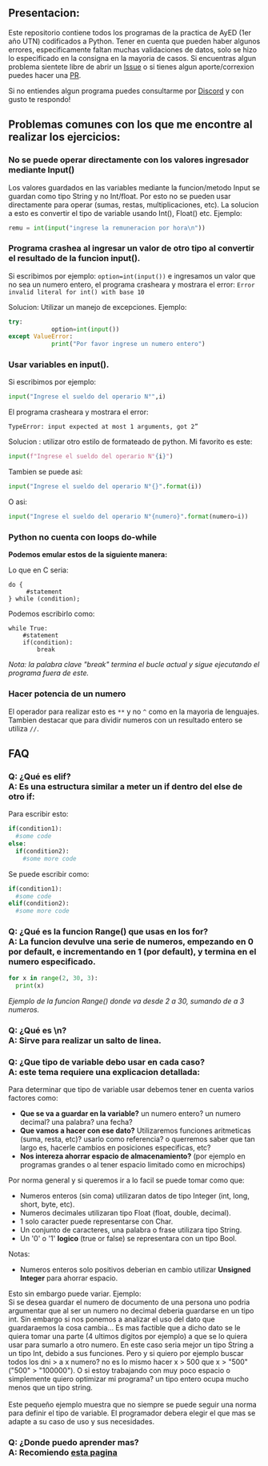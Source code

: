 ## Presentacion:

Este repositorio contiene todos los programas de la practica de AyED (1er año UTN) codificados a Python. Tener en cuenta que pueden haber algunos errores, especificamente faltan muchas validaciones de datos, solo se hizo lo especificado en la consigna en la mayoria de casos. Si encuentras algun problema sientete libre de abrir un [Issue](https://github.com/ElMoha943/AyED/issues) o si tienes algun aporte/correxion puedes hacer una [PR](https://github.com/ElMoha943/AyED/pulls).

Si no entiendes algun programa puedes consultarme por [Discord](https://discord.gg/46ME2WY) y con gusto te respondo!

## Problemas comunes con los que me encontre al realizar los ejercicios:

### No se puede operar directamente con los valores ingresador mediante Input()

Los valores guardados en las variables mediante la funcion/metodo Input se guardan como tipo String y no Int/float.
Por esto no se pueden usar directamente para operar (sumas, restas, multiplicaciones, etc).
La solucion a esto es convertir el tipo de variable usando Int(), Float() etc.
Ejemplo:
```python
remu = int(input("ingrese la remuneracion por hora\n"))
```

### Programa crashea al ingresar un valor de otro tipo al convertir el resultado de la funcion input().

Si escribimos por ejemplo: `option=int(input())` e ingresamos un valor que no sea un numero entero, el programa crasheara y mostrara el error: `Error invalid literal for int() with base 10`

Solucion: Utilizar un manejo de excepciones. Ejemplo:
```python
try:
            option=int(input())
except ValueError:
            print("Por favor ingrese un numero entero")
```

### Usar variables en input().

Si escribimos por ejemplo:
```python
input("Ingrese el sueldo del operario N°",i)
```
El programa crasheara y mostrara el error: 

`TypeError: input expected at most 1 arguments, got 2”`

Solucion : utilizar otro estilo de formateado de python.
Mi favorito es este:
```python
input(f"Ingrese el sueldo del operario N°{i}")
```
Tambien se puede asi:
```python
input("Ingrese el sueldo del operario N°{}".format(i))
```
O asi:
```python
input("Ingrese el sueldo del operario N°{numero}".format(numero=i))
```


### Python no cuenta con loops do-while

**Podemos emular estos de la siguiente manera:**

Lo que en C seria:
```
do {  
     #statement  
} while (condition);
```
Podemos escribirlo como:
```
while True:  
    #statement  
    if(condition):  
        break  
```
*Nota: la palabra clave "break" termina el bucle actual y sigue ejecutando el programa fuera de este.*

### Hacer potencia de un numero

El operador para realizar esto es `**` y no `^` como en la mayoria de lenguajes. Tambien destacar que para dividir numeros con un resultado entero se utiliza `//`.


## FAQ

### Q: ¿Qué es **elif**? <br> A: Es una estructura similar a meter un if dentro del else de otro if:

Para escribir esto:
```python
if(condition1):
  #some code
else:
  if(condition2):
    #some more code
```
Se puede escribir como:
```python
if(condition1):
  #some code
elif(condition2):
  #some more code
```

### Q: ¿Qué es la funcion Range() que usas en los for? <br> A: La funcion devulve una serie de numeros, empezando en 0 por default, e incrementando en 1 (por default), y termina en el numero especificado.

```python
for x in range(2, 30, 3):
  print(x)
```
*Ejemplo de la funcion Range() donde va desde 2 a 30, sumando de a 3 numeros.*

### Q: ¿Qué es \n? <br> A: Sirve para realizar un salto de linea.

### Q: ¿Que tipo de variable debo usar en cada caso? <br> A: este tema requiere una explicacion detallada:

Para determinar que tipo de variable usar debemos tener en cuenta varios factores como:
- **Que se va a guardar en la variable?** un numero entero? un numero decimal? una palabra? una fecha?
- **Que vamos a hacer con ese dato?** Utilizaremos funciones aritmeticas (suma, resta, etc)? usarlo como referencia? o querremos saber que tan largo es, hacerle cambios en posiciones especificas, etc?
- **Nos intereza ahorrar espacio de almacenamiento?** (por ejemplo en programas grandes o al tener espacio limitado como en microchips)

Por norma general y si queremos ir a lo facil se puede tomar como que:
- Numeros enteros (sin coma) utilizaran datos de tipo Integer (int, long, short, byte, etc).
- Numeros decimales utilizaran tipo Float (float, double, decimal).
- 1 solo caracter puede representarse con Char.
- Un conjunto de caracteres, una palabra o frase utilizara tipo String.
- Un '0' o '1' **logico** (true or false) se representara con un tipo Bool.

Notas:
- Numeros enteros solo positivos deberian en cambio utilizar **Unsigned Integer** para ahorrar espacio.

Esto sin embargo puede variar. Ejemplo:<br>
Si se desea guardar el numero de documento de una persona uno podria argumentar que al ser un numero no decimal deberia guardarse en un tipo int. Sin embargo si nos ponemos a analizar el uso del dato que guardaraemos la cosa cambia... Es mas factible que a dicho dato se le quiera tomar una parte (4 ultimos digitos por ejemplo) a que se lo quiera usar para sumarlo a otro numero. En este caso seria mejor un tipo String a un tipo Int, debido a sus funciones. Pero y si quiero por ejemplo buscar todos los dni > a x numero? no es lo mismo hacer x > 500 que x > "500" ("500" > "100000"). O si estoy trabajando con muy poco espacio o simplemente quiero optimizar mi programa? un tipo entero ocupa mucho menos que un tipo string.
<br><br>
Este pequeño ejemplo muestra que no siempre se puede seguir una norma para definir el tipo de variable. El programador debera elegir el que mas se adapte a su caso de uso y sus necesidades.

### Q: ¿Donde puedo aprender mas? <br> A: Recomiendo [esta pagina](https://www.w3schools.com/python/default.asp)
